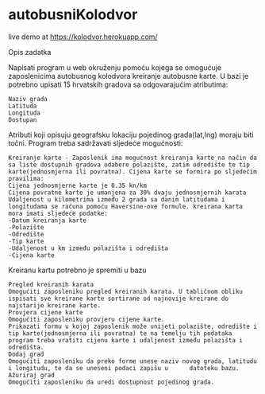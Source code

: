 # autobusniKolodvor

live demo at https://kolodvor.herokuapp.com/

Opis zadatka

Napisati program u web okruženju pomoću kojega se omogućuje zaposlenicima autobusnog kolodvora kreiranje autobusne karte. U bazi je potrebno upisati 15 hrvatskih gradova sa odgovarajućim atributima:

    Naziv grada
    Latituda
    Longituda
    Dostupan

Atributi koji opisuju geografsku lokaciju pojedinog grada(lat,lng) moraju biti točni. Program treba sadržavati sljedeće mogućnosti:

    Kreiranje karte - Zaposlenik ima mogućnost kreiranja karte na način da sa liste dostupnih gradova odabere polazište, zatim odredište te tip karte(jednosmjerna ili povratna). Cijena karte se formira po sljedećim pravilima:
    Cijena jednosmjerne karte je 0.35 kn/km
    Cijena povratne karte je umanjena za 30% dvaju jednosmjernih karata Udaljenost u kilometrima između 2 grada sa danim latitudama i longitudama se računa pomoću Haversine-ove formule. kreirana karta mora imati sljedeće podatke:
    -Datum kreiranja karte
    -Polazište
    -Odredište
    -Tip karte
    -Udaljenost u km između polazišta i odredišta
    -Cijena karte

Kreiranu kartu potrebno je spremiti u bazu

    Pregled kreiranih karata 
    Omogućiti zaposleniku pregled kreiranih karata. U tabličnom obliku ispisati sve kreirane karte sortirane od najnovije kreirane do najstarije kreirane karte.
    Provjera cijene karte 
    Omogućiti zaposleniku provjeru cijene karte. 
    Prikazati formu u kojoj zaposlenik može unijeti polazište, odredište i tip karte(jednosmjerna ili povratna) te na temelju tih podataka program treba vratiti cijenu karte i udaljenost između polazišta i odredišta.
    Dodaj grad 
    Omogućiti zaposleniku da preko forme unese naziv novog grada, latitudu i longitudu, te da se uneseni podaci zapišu u      datoteku bazu.
    Ažuriraj grad 
    Omogućiti zaposleniku da uredi dostupnost pojedinog grada.
